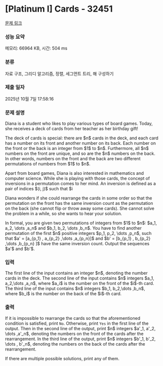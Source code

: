 # [Platinum I] Cards - 32451 

[문제 링크](https://www.acmicpc.net/problem/32451) 

### 성능 요약

메모리: 66964 KB, 시간: 504 ms

### 분류

자료 구조, 그리디 알고리즘, 정렬, 세그먼트 트리, 해 구성하기

### 제출 일자

2025년 10월 7일 17:58:16

### 문제 설명

<p>Diana is a student who likes to play various types of board games. Today, she receives a deck of cards from her teacher as her birthday gift!</p>

<p>The deck of cards is special: there are $n$ cards in the deck, and each card has a number on its front and another number on its back. Each number on the front or the back is an integer from $1$ to $n$. Furthermore, all $n$ numbers on the front are unique, and so are the $n$ numbers on the back. In other words, numbers on the front and the back are two different permutations of numbers from $1$ to $n$.</p>

<p>Apart from board games, Diana is also interested in mathematics and computer science. While she is playing with those cards, the concept of inversions in a permutation comes to her mind. An inversion is defined as a pair of indices $(i, j)$ such that $i<j$ and the element at position $i$ is greater than the element at position $j$. In other words, an inversion represents a situation where two elements are “out of order” relative to their positions. A permutation has inversion count $c$ if there are $c$ inversions can be found within it.</p>

<p>Diana wonders if she could rearrange the cards in some order so that the permutation on the front has the same inversion count as the permutation on the back (she cannot flip or throw away some cards). She cannot solve the problem in a while, so she wants to hear your solution.</p>

<p>In formal, you are given two permutations of integers from $1$ to $n$: $a_1, a_2, \dots ,a_n$ and $b_1, b_2, \dots ,b_n$. You have to find another permutation of the first $n$ positive integers $p_1, p_2, \dots ,p_n$, such that $a' = [a_{p_1} , a_{p_2} ,\dots ,a_{p_n}]$ and $b' = [b_{p_1} , b_{p_2} ,\dots ,b_{p_n} ]$ have the same inversion count. Output the sequences $a'$ and $b'$.</p>

### 입력 

 <p>The first line of the input contains an integer $n$, denoting the number cards in the deck. The second line of the input contains $n$ integers $a_1, a_2,\dots ,a_n$, where $a_i$ is the number on the front of the $i$-th card. The third line of the input contains $n$ integers $b_1, b_2,\dots ,b_n$, where $b_i$ is the number on the back of the $i$-th card.</p>

### 출력 

 <p>If it is impossible to rearrange the cards so that the aforementioned condition is satisfied, print <code>No</code>. Otherwise, print <code>Yes</code> in the first line of the output. Then in the second line of the output, print $n$ integers $a'_1, a'_2, \dots ,a'_n$, denoting the numbers on the front of the cards after the rearrangement. In the third line of the output, print $n$ integers $b'_1, b'_2, \dots , b'_n$, denoting the numbers on the back of the cards after the rearrangement.</p>

<p>If there are multiple possible solutions, print any of them.</p>

